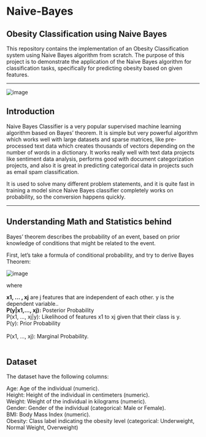 # Naive-Bayes

## Obesity Classification using Naive Bayes

This repository contains the implementation of an Obesity Classification system using Naive Bayes algorithm from scratch. The purpose of this project is to demonstrate the application of the Naive Bayes algorithm for classification tasks, specifically for predicting obesity based on given features.
<hr>


![image](https://github.com/Gokulprasanth-t/Naive-Bayes/assets/121724612/30e2b80b-02e9-42bf-8ab5-85768c647389)


## Introduction

Naive Bayes Classifier is a very popular supervised machine learning algorithm based on Bayes’ theorem. It is simple but very powerful algorithm which works well with large datasets and sparse matrices, like pre-processed text data which creates thousands of vectors depending on the number of words in a dictionary. It works really well with text data projects like sentiment data analysis, performs good with document categorization projects, and also it is great in predicting categorical data in projects such as email spam classification.

It is used to solve many different problem statements, and it is quite fast in training a model since Naive Bayes classifier completely works on probability, so the conversion happens quickly.

<hr>

## Understanding Math and Statistics behind

Bayes’ theorem describes the probability of an event, based on prior knowledge of conditions that might be related to the event.

First, let’s take a formula of conditional probability, and try to derive Bayes Theorem:

![image](https://github.com/Gokulprasanth-t/Naive-Bayes/assets/121724612/059080a5-9510-4170-897d-62292f68bfb0)

where

<b>x1, … , xj</b> are j features that are independent of each other. y is the dependent variable..<br>
<b>P(y|x1,…, xj):</b> Posterior Probability<br>
P(x1, …, xj|y):</b> Likelihood of features x1 to xj given that their class is y.<br>
P(y):</b> Prior Probability<br><br>
P(x1, …, xj): Marginal Probability.<br><br>

## Dataset

The dataset  have the following columns:

Age: Age of the individual (numeric).<br>
Height: Height of the individual in centimeters (numeric).<br>
Weight: Weight of the individual in kilograms (numeric).<br>
Gender: Gender of the individual (categorical: Male or Female).<br>
BMI: Body Mass Index (numeric).<br>
Obesity: Class label indicating the obesity level (categorical: Underweight, Normal Weight, Overweight)
